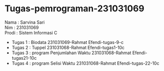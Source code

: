 # Tugas-pemrograman-231031069
<div> Nama : Sarvina Sari </div>
<div> Nim : 231031069 </div>
<div> Prodi : Sistem Informasi C </div>

* Tugas 1 : Biodata 231031069-Rahmat Efendi-tugas-9-c  
* Tugas 2 : Tuppel 231031068-Rahmat Efendi-tugas1-10c
* Tugas 3 : program Penjumlahan Waktu 231031068-Rahmat Efendi-tugas21-10c
* Tugas 4 : program Selisi Waktu 231031068-Rahmat Efendi-tugas-22-10c
